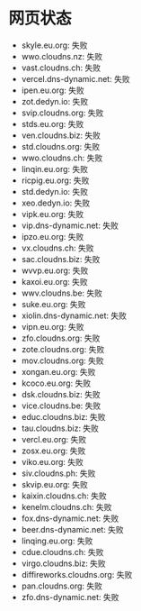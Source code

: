 # 网页状态
- skyle.eu.org: 失败
- wwo.cloudns.nz: 失败
- vast.cloudns.ch: 失败
- vercel.dns-dynamic.net: 失败
- ipen.eu.org: 失败
- zot.dedyn.io: 失败
- svip.cloudns.org: 失败
- stds.eu.org: 失败
- ven.cloudns.biz: 失败
- std.cloudns.org: 失败
- wwo.cloudns.ch: 失败
- linqin.eu.org: 失败
- ricpig.eu.org: 失败
- std.dedyn.io: 失败
- xeo.dedyn.io: 失败
- vipk.eu.org: 失败
- vip.dns-dynamic.net: 失败
- ipzo.eu.org: 失败
- vx.cloudns.ch: 失败
- sac.cloudns.biz: 失败
- wvvp.eu.org: 失败
- kaxoi.eu.org: 失败
- wwv.cloudns.be: 失败
- suke.eu.org: 失败
- xiolin.dns-dynamic.net: 失败
- vipn.eu.org: 失败
- zfo.cloudns.org: 失败
- zote.cloudns.org: 失败
- mov.cloudns.org: 失败
- xongan.eu.org: 失败
- kcoco.eu.org: 失败
- dsk.cloudns.biz: 失败
- vice.cloudns.be: 失败
- educ.cloudns.biz: 失败
- tau.cloudns.biz: 失败
- vercl.eu.org: 失败
- zosx.eu.org: 失败
- viko.eu.org: 失败
- siv.cloudns.ph: 失败
- skvip.eu.org: 失败
- kaixin.cloudns.ch: 失败
- kenelm.cloudns.ch: 失败
- fox.dns-dynamic.net: 失败
- beer.dns-dynamic.net: 失败
- linqing.eu.org: 失败
- cdue.cloudns.ch: 失败
- virgo.cloudns.biz: 失败
- diffireworks.cloudns.org: 失败
- pan.cloudns.org: 失败
- zfo.dns-dynamic.net: 失败
